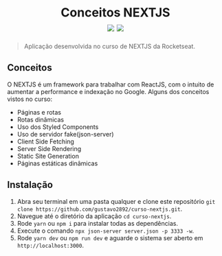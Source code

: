 <h1 align="center">
  Conceitos NEXTJS
  <div>
    <img src="https://img.shields.io/badge/-ReactJS-blue" />
    <img src="https://img.shields.io/badge/-NEXTJS-blueviolet" />
  </div>
</h1>

> Aplicação desenvolvida no curso de NEXTJS da Rocketseat.

## Conceitos

O NEXTJS é um framework para trabalhar com ReactJS, com o intuito de aumentar a performance e indexação no Google. Alguns dos conceitos vistos no curso:

- Páginas e rotas
- Rotas dinâmicas
- Uso dos Styled Components
- Uso de servidor fake(json-server)
- Client Side Fetching
- Server Side Rendering
- Static Site Generation
- Páginas estáticas dinâmicas

## Instalação

1. Abra seu terminal em uma pasta qualquer e clone este repositório
`git clone https://github.com/gustavo2892/curso-nextjs.git`.
2. Navegue até o diretório da aplicação `cd curso-nextjs`.
3. Rode `yarn` ou `npm i` para instalar todas as dependências.<br />
4. Execute o comando `npx json-server server.json -p 3333 -w`.<br />
5. Rode `yarn dev` ou `npm run dev` e aguarde o sistema ser aberto em `http://localhost:3000`.